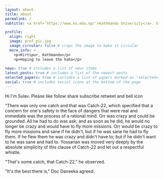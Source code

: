 ```yaml
---
layout: about
title: about
permalink: /
subtitle: <a href='https://www.ku.edu.np/'>Kathmandu University</a>. Student.

profile:
  align: right
  image: prof_pic.jpg
  image_circular: false # crops the image to make it circular
  more_info: >
    <p>Kirtipur, Kathmandu</p>
    <p>Hoping to leave tho haha</p>
    
news: true # includes a list of news items
latest_posts: true # includes a list of the newest posts
selected_papers: true # includes a list of papers marked as "selected={true}"
social: true # includes social icons at the bottom of the page
---
```


<p>Hi I'm Sulav. Please like follow share subscribe retweet and bell icon</p> 

<p>“There was only one catch and that was Catch-22, which specified that a concern for one's safety in the face of dangers that were real and immediate was the process of a rational mind. Orr was crazy and could be grounded. All he had to do was ask; and as soon as he did, he would no longer be crazy and would have to fly more missions. Orr would be crazy to fly more missions and sane if he didn't, but if he was sane he had to fly them. If he flew them he was crazy and didn't have to; but if he didn't want to he was sane and had to. Yossarian was moved very deeply by the absolute simplicity of this clause of Catch-22 and let out a respectful whistle.</p>

<p>"That's some catch, that Catch-22," he observed.</p>

<p>"It's the best there is," Doc Daneeka agreed.</p>


